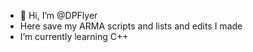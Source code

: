 - 👋 Hi, I’m @DPFlyer
- Here save my ARMA scripts and lists and edits I made
- I’m currently learning C++

<!---
DPFlyer/DPFlyer is a ✨ special ✨ repository because its `README.md` (this file) appears on your GitHub profile.
You can click the Preview link to take a look at your changes.
--->
